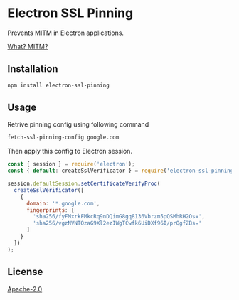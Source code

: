 Electron SSL Pinning
====================

Prevents MITM in Electron applications.

[What? MITM?](https://www.owasp.org/index.php/Certificate_and_Public_Key_Pinning#Introduction)

Installation
------------

```bash
npm install electron-ssl-pinning
```

Usage
-----

Retrive pinning config using following command

```bash
fetch-ssl-pinning-config google.com
```

Then apply this config to Electron session.

```js
const { session } = require('electron');
const { default: createSslVerificator } = require('electron-ssl-pinning');

session.defaultSession.setCertificateVerifyProc(
  createSslVerificator([
    {
      domain: '*.google.com',
      fingerprints: [
        'sha256/fyFMxrkFMkcRq9nDQimG8gq8136Vbrzm5pQSMhRH2Os=',
        'sha256/vgzNVNTOzaG9Xl2ezIWgTCwfk6UiDXf96I/prQgfZBs='
      ]
    }
  ])
);
```

License
-------

[Apache-2.0](LICENSE)
